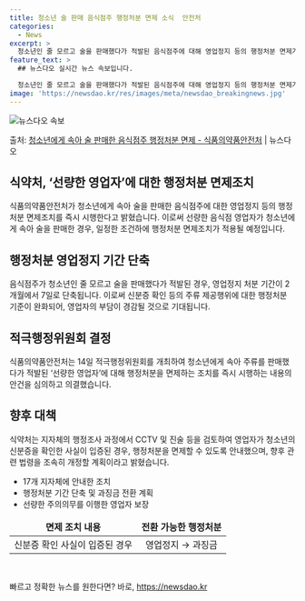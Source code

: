 ```yaml
---
title: 청소년 술 판매 음식점주 행정처분 면제 소식  안전처
categories:
  - News
excerpt: >
  청소년인 줄 모르고 술을 판매했다가 적발된 음식점주에 대해 영업정지 등의 행정처분 면제가추진된다. 식품의약품…
feature_text: >
  ## 뉴스다오 실시간 뉴스 속보입니다.

  청소년인 줄 모르고 술을 판매했다가 적발된 음식점주에 대해 영업정지 등의 행정처분 면제가추진된다. 식품의약품…
image: 'https://newsdao.kr/res/images/meta/newsdao_breakingnews.jpg'
---
```


![뉴스다오 속보](https://newsdao.kr/res/images/meta/newsdao_breakingnews.jpg)

<p>출처: <a href="https://newsdao.kr/3165" rel="dofollow">청소년에게 속아 술 판매한 음식점주 행정처분 면제 - 식품의약품안전처</a> | 뉴스다오</p>

<h2 data-ke-size="size26">식약처, ‘선량한 영업자’에 대한 행정처분 면제조치</h2>
<p data-ke-size="size16">식품의약품안전처가 청소년에게 속아 술을 판매한 음식점주에 대한 영업정지 등의 행정처분 면제조치를 즉시 시행한다고 밝혔습니다. 이로써 선량한 음식점 영업자가 청소년에게 속아 술을 판매한 경우, 일정한 조건하에 행정처분 면제조치가 적용될 예정입니다.</p>

<h2 data-ke-size="size26">행정처분 영업정지 기간 단축</h2>
<p data-ke-size="size16">음식점주가 청소년인 줄 모르고 술을 판매했다가 적발된 경우, 영업정지 처분 기간이 2개월에서 7일로 단축됩니다. 이로써 신분증 확인 등의 주류 제공행위에 대한 행정처분 기준이 완화되어, 영업자의 부담이 경감될 것으로 기대됩니다.</p>

<h2 data-ke-size="size26">적극행정위원회 결정</h2>
<p data-ke-size="size16">식품의약품안전처는 14일 적극행정위원회를 개최하여 청소년에게 속아 주류를 판매했다가 적발된 ‘선량한 영업자’에 대해 행정처분을 면제하는 조치를 즉시 시행하는 내용의 안건을 심의하고 의결했습니다.</p>

<h2 data-ke-size="size26">향후 대책</h2>
<p data-ke-size="size16">식약처는 지자체의 행정조사 과정에서 CCTV 및 진술 등을 검토하여 영업자가 청소년의 신분증을 확인한 사실이 입증된 경우, 행정처분을 면제할 수 있도록 안내했으며, 향후 관련 법령을 조속히 개정할 계획이라고 밝혔습니다.</p>
<ul>
<li>17개 지자체에 안내한 조치</li>
<li>행정처분 기간 단축 및 과징금 전환 계획</li>
<li>선량한 주의의무를 이행한 영업자 보장</li>
</ul>

<table>
<thead>
<tr>
<td style="text-align: center; height: 17px;"><b>면제 조치 내용</b></td>
<td style="text-align: center; height: 17px;"><b>전환 가능한 행정처분</b></td>
</tr>
</thead>
<tbody>
<tr>
<td style="text-align: center; height: 17px;">신분증 확인 사실이 입증된 경우</td>
<td style="text-align: center; height: 17px;">영업정지 → 과징금</td>
</tr>
</tbody>
</table>
<p data-ke-size="size16">&nbsp;</p> 

빠르고 정확한 뉴스를 원한다면? 바로, <a href="https://newsdao.kr" rel="dofollow">https://newsdao.kr</a>


